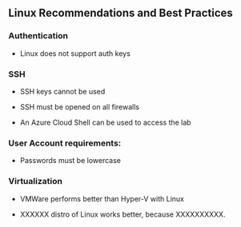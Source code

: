 ## Linux Recommendations and Best Practices

### Authentication

- Linux does not support auth keys

### SSH

- SSH keys cannot be used

- SSH must be opened on all firewalls

- An Azure Cloud Shell can be used to access the lab

### User Account requirements:

  - Passwords must be lowercase
  
### Virtualization

- VMWare performs better than Hyper-V with Linux

- XXXXXX distro of Linux works better, because XXXXXXXXXX.
